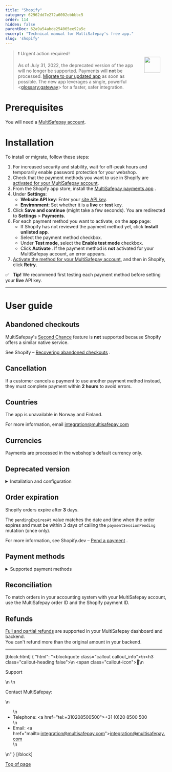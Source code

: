 ```yaml
---
title: "Shopify"
category: 62962dd7e272a6002ebbbbc5
order: 114
hidden: false
parentDoc: 62a9a54abde254065ee92a5c
excerpt: "Technical manual for MultiSafepay's free app."
slug: 'shopify'
---
```

<img src="https://raw.githubusercontent.com/MultiSafepay/docs/master/static/logo/Integrations/Shopify.svg" width="50" align="right" style="margin: 20px; max-height: 75px"/>

> ❗️ Urgent action required!
>
> As of July 31, 2022, the deprecated version of the app will no longer be supported. Payments will **not** be processed. 
> [Migrate to our updated app](#how-to-install) as soon as possible.
> The new app leverages a single, powerful <<glossary:gateway>> for a faster, safer integration.

# Prerequisites

You will need a [MultiSafepay account](/docs/getting-started-guide/).

# Installation

To install or migrate, follow these steps:

1. For increased security and stability, wait for off-peak hours and temporarily enable password protection for your webshop.
2. Check that the payment methods you want to use in Shopify are [activated for your MultiSafepay account](/docs/payment-methods). 
3. From the Shopify app store, install the <a href="https://apps.shopify.com/multisafepay-payments" target="_blank">MultiSafepay payments app</a> <i class="fa fa-external-link" style="font-size:12px;color:#8b929e"></i>.
4. Under **Settings**:
   - **Website API key**: Enter your [site API key](/docs/sites#site-id-api-key-and-security-code).
   - **Environment**: Set whether it is a **live** or **test** key.
5. Click **Save and continue** (might take a few seconds).
    You are redirected to **Settings** > **Payments**.
6. For each payment method you want to activate, on the **<Payment method> app** page:
   - If Shopify has not reviewed the payment method yet, click **Install unlisted app**.
   - Select the payment method checkbox.
   - Under **Test mode**, select the **Enable test mode** checkbox.
   - Click **Activate <payment method>**.
    If the payment method is **not** activated for your MultiSafepay account, an error appears. 
7. [Activate the method for your MultiSafepay account](/docs/payment-methods), and then in Shopify, click **Retry**. 

✅ &nbsp; **Tip!** We recommend first testing each payment method before setting your **live** API key. 
<br>

---

# User guide

## Abandoned checkouts

MultiSafepay's [Second Chance](/docs/second-chance/) feature is **not** supported because Shopify offers a similar native service.

See Shopify – <a href="https://help.shopify.com/en/manual/orders/abandoned-checkouts" target="_blank">Recovering abandoned checkouts</a> <i class="fa fa-external-link" style="font-size:12px;color:#8b929e"></i>.

## Cancellation

If a customer cancels a payment to use another payment method instead, they must complete payment within **2 hours** to avoid errors.

## Countries

The app is unavailable in Norway and Finland. 

For more information, email <integration@multisafepay.com>

## Currencies

Payments are processed in the webshop's default currency only.

## Deprecated version

<details id="installation-and-configuration">
<summary>Installation and configuration</summary>
<br>

1. To install payment methods, use the relevant links. For each, click the **Install** button on the bottom right:

    - <a href="https://www.shopify.com/login?redirect=%2Fadmin%2Fauthorize_gateway%2F1052872" target="_blank">Alipay</a> <i class="fa fa-external-link" style="font-size:12px;color:#8b929e"></i>
    - <a href="https://www.shopify.com/login?redirect=%2Fadmin%2Fauthorize_gateway%2F1052852" target="_blank">American Express</a> <i class="fa fa-external-link" style="font-size:12px;color:#8b929e"></i>
    - <a href="https://www.shopify.com/login?redirect=%2Fadmin%2Fauthorize_gateway%2F1052848" target="_blank">Bancontact</a> <i class="fa fa-external-link" style="font-size:12px;color:#8b929e"></i>
    - <a href="https://www.shopify.com/login?redirect=%2Fadmin%2Fauthorize_gateway%2F1052868" target="_blank">Bank transfer</a> <i class="fa fa-external-link" style="font-size:12px;color:#8b929e"></i>
    - <a href="https://www.shopify.com/login?redirect=%2Fadmin%2Fauthorize_gateway%2F1052846" target="_blank">Belfius</a> <i class="fa fa-external-link" style="font-size:12px;color:#8b929e"></i>
    - <a href="https://www.shopify.com/login?redirect=%2Fadmin%2Fauthorize_gateway%2F1052862" target="_blank">CBC/KBC</a> <i class="fa fa-external-link" style="font-size:12px;color:#8b929e"></i>
    - <a href="https://www.shopify.com/login?redirect=%2Fadmin%2Fauthorize_gateway%2F1052874" target="_blank">Dotpay</a> <i class="fa fa-external-link" style="font-size:12px;color:#8b929e"></i>
    - <a href="https://www.shopify.com/login?redirect=%2Fadmin%2Fauthorize_gateway%2F1052876" target="_blank">EPS</a> <i class="fa fa-external-link" style="font-size:12px;color:#8b929e"></i>
    - <a href="https://www.shopify.com/login?redirect=%2Fadmin%2Fauthorize_gateway%2F1052864" target="_blank">Giropay</a> <i class="fa fa-external-link" style="font-size:12px;color:#8b929e"></i>
    - <a href="https://www.shopify.com/login?redirect=%2Fadmin%2Fauthorize_gateway%2F1052844" target="_blank">iDEAL</a> <i class="fa fa-external-link" style="font-size:12px;color:#8b929e"></i>, <a href="https://www.shopify.com/login?redirect=%2Fadmin%2Fauthorize_gateway%2F1052850" target="_blank">iDEAL QR</a> <i class="fa fa-external-link" style="font-size:12px;color:#8b929e"></i>
    - <a href="https://www.shopify.com/login?redirect=%2Fadmin%2Fauthorize_gateway%2F1052870" target="_blank">Maestro</a> <i class="fa fa-external-link" style="font-size:12px;color:#8b929e"></i>
    - <a href="https://www.shopify.com/login?redirect=%2Fadmin%2Fauthorize_gateway%2F1052842" target="_blank">Mastercard</a> <i class="fa fa-external-link" style="font-size:12px;color:#8b929e"></i>
    - <a href="https://www.shopify.com/login?redirect=%2Fadmin%2Fauthorize_gateway%2F1052854" target="_blank">PayPal</a> <i class="fa fa-external-link" style="font-size:12px;color:#8b929e"></i>
    - <a href="https://www.shopify.com/login?redirect=%2Fadmin%2Fauthorize_gateway%2F1052856" target="_blank">Paysafecard</a> <i class="fa fa-external-link" style="font-size:12px;color:#8b929e"></i>
    - <a href="https://www.shopify.com/login?redirect=%2Fadmin%2Fauthorize_gateway%2F1055441" target="_blank">Request to Pay</a> <i class="fa fa-external-link" style="font-size:12px;color:#8b929e"></i>
    - <a href="https://www.shopify.com/login?redirect=%2Fadmin%2Fauthorize_gateway%2F1052858" target="_blank"> Direct debit</a> <i class="fa fa-external-link" style="font-size:12px;color:#8b929e"></i>
    - <a href="https://www.shopify.com/login?redirect=%2Fadmin%2Fauthorize_gateway%2F1052866" target="_blank">Sofort</a> <i class="fa fa-external-link" style="font-size:12px;color:#8b929e"></i>
    - <a href="https://www.shopify.com/login?redirect=%2Fadmin%2Fauthorize_gateway%2F1053945" target="_blank">Trustly</a> <i class="fa fa-external-link" style="font-size:12px;color:#8b929e"></i>
    - <a href="https://www.shopify.com/login?redirect=%2Fadmin%2Fauthorize_gateway%2F1030328" target="_blank">Visa (including Cartes Bancaires & Dankort)</a> <i class="fa fa-external-link" style="font-size:12px;color:#8b929e"></i>

2. Sign in to your Shopify <<glossary:backend>>.
3. Go to **Settings** > **Payment providers** > **Alternative payments**.
4. Search for and then click the payment methods you have installed.
5. Enter your [site ID and security code](/docs/sites#site-id-api-key-and-security-code).
6. Activate the payment method.

✅ &nbsp; **Tip!** To bundle all payment methods under a single MultiSafepay payment gateway at checkout, under **Alternative payments**, activate the **MultiSafepay** payment method.

</details>

## Order expiration

Shopify orders expire after **3** days. 

The `pendingExpiresAt` value matches the date and time when the order expires and must be within 3 days of calling the `paymentSessionPending` mutation (once only).

For more information, see Shopify.dev – <a href="https://shopify.dev/apps/payments/processing-a-payment#pend-a-payment" target="_blank">Pend a payment</a> <i class="fa fa-external-link" style="font-size:12px;color:#8b929e"></i>.

## Payment methods

<details id="supported-payment-methods">
<summary>Supported payment methods</summary>
<br>

- Banking methods: 
  - [Bancontact](/docs/bancontact/)
  - [Bank transfer](/docs/bank-transfer/)
  - [Belfius](/docs/belfius/)
  - [Direct debit](/docs/direct-debit/)
  - [EPS](/docs/eps/)
  - [Giropay](/docs/giropay/)
  - [iDEAL](/docs/ideal/)
  - [Sofort](/docs/sofort/)
  - [Trustly](/docs/trustly/)
- BNPL: [in3](/docs/in3/)
- Cards: [All](/docs/card-payments/)
- Prepaid cards: [Paysafecard](/docs/paysafecard/), Fashioncheque
- Wallets: [WeChat Pay](/docs/wechat-pay/)

</details> 

## Reconciliation

To match orders in your accounting system with your MultiSafepay account, use the MultiSafepay order ID and the Shopify payment ID.

## Refunds

[Full and partial refunds](/docs/refund-payments/) are supported in your MultiSafepay dashboard and backend.  
You can't refund more than the original amount in your backend.

---

[block:html]
{
  "html": "<blockquote class=\"callout callout_info\">\n<h3 class=\"callout-heading false\">\n        <span class=\"callout-icon\">💬</span>\n        <p>Support</p>\n    </h3>\n  <p>Contact MultiSafepay:</p>\n  <ul>\n    <li>Telephone: <a href=\"tel:+310208500500\">+31 (0)20 8500 500</a></li>\n    <li>Email: <a href=\"mailto:integration@multisafepay.com\">integration@multisafepay.com</a></li>\n  </ul>  \n</blockquote>"
}
[/block]

[Top of page](#)
